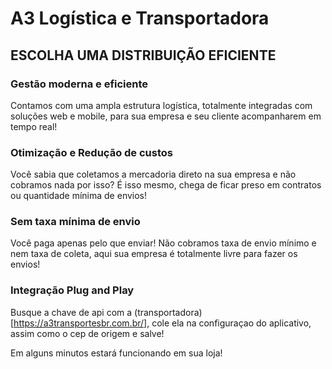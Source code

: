 # A3 Logística e Transportadora

## ESCOLHA UMA DISTRIBUIÇÃO EFICIENTE

### Gestão moderna e eficiente
Contamos com uma ampla estrutura logística, totalmente integradas com soluções web e mobile, para sua empresa e seu cliente acompanharem em tempo real!

### Otimização e Redução de custos
Você sabia que coletamos a mercadoria direto na sua empresa e não cobramos nada por isso? É isso mesmo, chega de ficar preso em contratos ou quantidade mínima de envios!

### Sem taxa mínima de envio
Você paga apenas pelo que enviar! Não cobramos taxa de envio mínimo e nem taxa de coleta, aqui sua empresa é totalmente livre para fazer os envios!

### Integração Plug and Play

Busque a chave de api com a (transportadora)[https://a3transportesbr.com.br/], cole ela na configuraçao do aplicativo, assim como o cep de origem e salve!

Em alguns minutos estará funcionando em sua loja!




